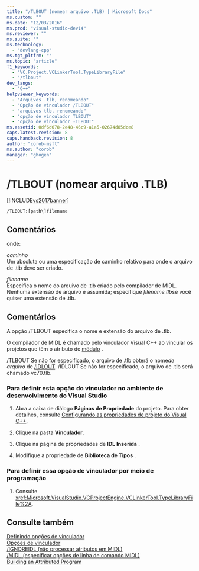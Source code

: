 ```yaml
---
title: "/TLBOUT (nomear arquivo .TLB) | Microsoft Docs"
ms.custom: ""
ms.date: "12/03/2016"
ms.prod: "visual-studio-dev14"
ms.reviewer: ""
ms.suite: ""
ms.technology: 
  - "devlang-cpp"
ms.tgt_pltfrm: ""
ms.topic: "article"
f1_keywords: 
  - "VC.Project.VCLinkerTool.TypeLibraryFile"
  - "/tlbout"
dev_langs: 
  - "C++"
helpviewer_keywords: 
  - "Arquivos .tlb, renomeando"
  - "Opção de vinculador /TLBOUT"
  - "arquivos tlb, renomeando"
  - "opção de vinculador TLBOUT"
  - "opção de vinculador -TLBOUT"
ms.assetid: 0df6d078-2e48-46c9-a1a5-02674d85dce8
caps.latest.revision: 8
caps.handback.revision: 8
author: "corob-msft"
ms.author: "corob"
manager: "ghogen"
---
```

# /TLBOUT (nomear arquivo .TLB)
[!INCLUDE[vs2017banner](../../assembler/inline/includes/vs2017banner.md)]

```  
/TLBOUT:[path\]filename  
```  
  
## Comentários  
 onde:  
  
 *caminho*  
 Um absoluta ou uma especificação de caminho relativo para onde o arquivo de .tlb deve ser criado.  
  
 *filename*  
 Especifica o nome do arquivo de .tlb criado pelo compilador de MIDL.  Nenhuma extensão de arquivo é assumida; especifique *filename.tlb*se você quiser uma extensão de .tlb.  
  
## Comentários  
 A opção \/TLBOUT especifica o nome e extensão do arquivo de .tlb.  
  
 O compilador de MIDL é chamado pelo vinculador Visual C\+\+ ao vincular os projetos que têm o atributo de [módulo](../../windows/module-cpp.md) .  
  
 \/TLBOUT Se não for especificado, o arquivo de .tlb obterá o nome*de arquivo* de [\/IDLOUT](../Topic/-IDLOUT%20\(Name%20MIDL%20Output%20Files\).md).  \/IDLOUT Se não for especificado, o arquivo de .tlb será chamado vc70.tlb.  
  
### Para definir esta opção do vinculador no ambiente de desenvolvimento do Visual Studio  
  
1.  Abra a caixa de diálogo **Páginas de Propriedade** do projeto.  Para obter detalhes, consulte [Configurando as propriedades de projeto do Visual C\+\+](../../ide/working-with-project-properties.md).  
  
2.  Clique na pasta **Vinculador**.  
  
3.  Clique na página de propriedades de **IDL Inserida** .  
  
4.  Modifique a propriedade de **Biblioteca de Tipos** .  
  
### Para definir essa opção de vinculador por meio de programação  
  
1.  Consulte <xref:Microsoft.VisualStudio.VCProjectEngine.VCLinkerTool.TypeLibraryFile%2A>.  
  
## Consulte também  
 [Definindo opções de vinculador](../../build/reference/setting-linker-options.md)   
 [Opções de vinculador](../../build/reference/linker-options.md)   
 [\/IGNOREIDL \(não processar atributos em MIDL\)](../../build/reference/ignoreidl-don-t-process-attributes-into-midl.md)   
 [\/MIDL \(especificar opções de linha de comando MIDL\)](../../build/reference/midl-specify-midl-command-line-options.md)   
 [Building an Attributed Program](../../windows/building-an-attributed-program.md)